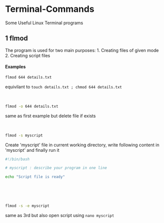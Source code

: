 # Terminal-Commands
Some Useful Linux Terminal programs

## 1  flmod
  The program is used for two main purposes:
    1. Creating files of given mode
    2. Creating script files
#### Examples
```bash
flmod 644 details.txt
```
equivilant to `touch details.txt ; chmod 644 details.txt`
<br/><br/><br/>
```bash
flmod -o 644 details.txt
```
same as first example but delete file if exists
<br/><br/><br/>
```bash
flmod -s myscript
```
Create 'myscript' file in current working directory, write following content in 'myscript' and finally run it
```bash
#!/bin/bash

# myscript : describe your program in one line

echo "Script file is ready"
```
<br/><br/><br/>
```bash
flmod -s -e myscript
```
same as 3rd but also open script using `nano myscript`
